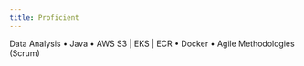 ```yaml
---
title: Proficient
---
```


Data Analysis • Java • AWS S3 | EKS | ECR • Docker • Agile Methodologies (Scrum)
